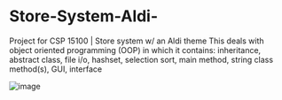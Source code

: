 # Store-System-Aldi-

Project for CSP 15100 | Store system w/ an Aldi theme 
This deals with object oriented programming (OOP) in which it contains:
inheritance,
abstract class,
file i/o,
hashset,
selection sort,
main method,
string class method(s),
GUI,
interface

![image](https://user-images.githubusercontent.com/82007933/172510389-cbf42738-b3a1-40ad-941f-adc1c1c7a685.png)
